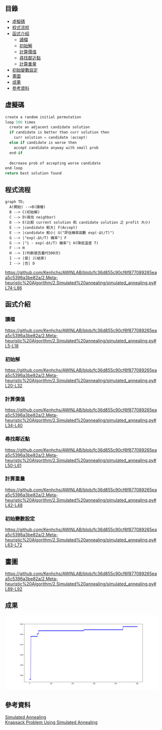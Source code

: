## 目錄
- [虛擬碼](#虛擬碼)
- [程式流程](#程式流程)
- [函式介紹](#函式介紹)
  - [讀檔](#讀檔)
  - [初始解](#初始解)
  - [計算價值](#計算價值)
  - [尋找鄰近點](#尋找鄰近點)
  - [計算重量](#計算重量)
- [初始變數設定](#初始變數設定)
- [畫圖](#畫圖)
- [成果](#成果)
- [參考資料](#參考資料)

## 虛擬碼
```c
create a random initial permutation
loop 500 times
  create an adjacent candidate solution
  if candidate is better than curr solution then
    curr solution = candidate (accept)
  else if candidate is worse then
    accept candidate anyway with small prob
  end-if
  
  decrease prob of accepting worse candidate
end-loop
return best solution found
```

## 程式流程
```mermaid
graph TD;
  A(開始) -->B(讀檔)
  B --> C(初始解)
  C --> D(尋找 neighbor)
  D --> E(比較 current solution 和 candidate solution 之 profit 大小)
  E --> |candidate 較大| F(Accept)
  E --> |candidate 較小| G("評估機率函數 exp(-Δt/T)")
  G --> |"exp(-Δt/T) 機率"| F
  G --> |"1 - exp(-Δt/T) 機率"| H(降低溫度 T)
  F --> H
  H --> I(判斷是否疊代500次)
  I --> |是| J(結束)
  I --> |否| D
```
https://github.com/Kenhchs/AWINLAB/blob/fc36d855c90cf6f877089265eaa5c5396a3be82a/2.Meta-heuristic%20Algorithm/2.Simulated%20annealing/simulated_annealing.py#L74-L86

## 函式介紹
### 讀檔
https://github.com/Kenhchs/AWINLAB/blob/fc36d855c90cf6f877089265eaa5c5396a3be82a/2.Meta-heuristic%20Algorithm/2.Simulated%20annealing/simulated_annealing.py#L5-L18
### 初始解
https://github.com/Kenhchs/AWINLAB/blob/fc36d855c90cf6f877089265eaa5c5396a3be82a/2.Meta-heuristic%20Algorithm/2.Simulated%20annealing/simulated_annealing.py#L20-L32
### 計算價值
https://github.com/Kenhchs/AWINLAB/blob/fc36d855c90cf6f877089265eaa5c5396a3be82a/2.Meta-heuristic%20Algorithm/2.Simulated%20annealing/simulated_annealing.py#L34-L40
### 尋找鄰近點
https://github.com/Kenhchs/AWINLAB/blob/fc36d855c90cf6f877089265eaa5c5396a3be82a/2.Meta-heuristic%20Algorithm/2.Simulated%20annealing/simulated_annealing.py#L50-L61
### 計算重量
https://github.com/Kenhchs/AWINLAB/blob/fc36d855c90cf6f877089265eaa5c5396a3be82a/2.Meta-heuristic%20Algorithm/2.Simulated%20annealing/simulated_annealing.py#L42-L48
### 初始變數設定
https://github.com/Kenhchs/AWINLAB/blob/fc36d855c90cf6f877089265eaa5c5396a3be82a/2.Meta-heuristic%20Algorithm/2.Simulated%20annealing/simulated_annealing.py#L63-L72

## 畫圖
https://github.com/Kenhchs/AWINLAB/blob/fc36d855c90cf6f877089265eaa5c5396a3be82a/2.Meta-heuristic%20Algorithm/2.Simulated%20annealing/simulated_annealing.py#L89-L92
## 成果
<img src="https://github.com/Kenhchs/AWINLAB/blob/main/2.Meta-heuristic%20Algorithm/2.Simulated%20annealing/Simulated%20annealing.png">

## 參考資料
[Simulated Annealing](http://people.math.sfu.ca/~kyeats/teaching/math343/22-343.pdf)<br>
[Knapsack Problem Using Simulated Annealing](https://jamesmccaffrey.wordpress.com/2021/12/17/knapsack-problem-using-simulated-annealing-example/)
